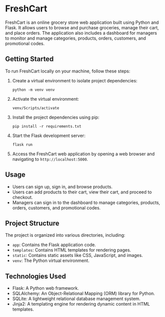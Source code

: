 # FreshCart

FreshCart is an online grocery store web application built using Python and Flask. It allows users to browse and purchase groceries, manage their cart, and place orders. The application also includes a dashboard for managers to monitor and manage categories, products, orders, customers, and promotional codes.

## Getting Started

To run FreshCart locally on your machine, follow these steps:

1. Create a virtual environment to isolate project dependencies:
   ```
   python -m venv venv
   ```
   
2. Activate the virtual environment:
   ```
   venv/Scripts/activate
   ```

3. Install the project dependencies using pip:
   ```
   pip install -r requirements.txt
   ```
   

4. Start the Flask development server:
   ```
   flask run
   ```

5. Access the FreshCart web application by opening a web browser and navigating to `http://localhost:5000`.

## Usage

- Users can sign up, sign in, and browse products.
- Users can add products to their cart, view their cart, and proceed to checkout.
- Managers can sign in to the dashboard to manage categories, products, orders, customers, and promotional codes.

## Project Structure

The project is organized into various directories, including:

- `app`: Contains the Flask application code.
- `templates`: Contains HTML templates for rendering pages.
- `static`: Contains static assets like CSS, JavaScript, and images.
- `venv`: The Python virtual environment.

## Technologies Used

- Flask: A Python web framework.
- SQLAlchemy: An Object-Relational Mapping (ORM) library for Python.
- SQLite: A lightweight relational database management system.
- Jinja2: A templating engine for rendering dynamic content in HTML templates.

